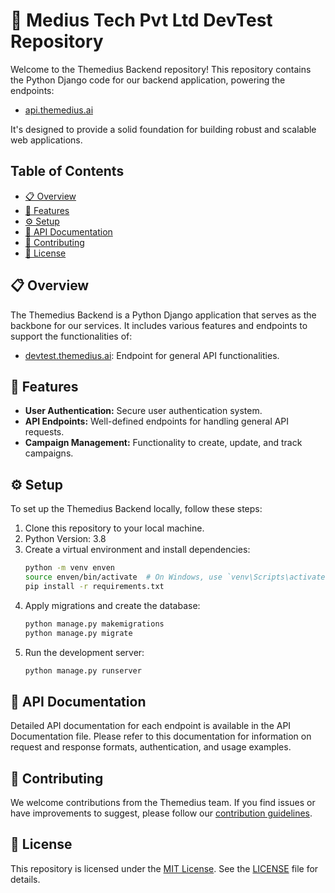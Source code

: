 # 🐍 Medius Tech Pvt Ltd DevTest Repository

Welcome to the Themedius Backend repository! This repository contains the Python Django code for our backend application, powering the endpoints:

- [api.themedius.ai](https://devtest.themedius.ai)


It's designed to provide a solid foundation for building robust and scalable web applications.

## Table of Contents
- [📋 Overview](#overview)
- [🚀 Features](#features)
- [⚙️ Setup](#setup)
- [📝 API Documentation](#api-documentation)
- [🤝 Contributing](#contributing)
- [📄 License](#license)

## 📋 Overview

The Themedius Backend is a Python Django application that serves as the backbone for our services. It includes various features and endpoints to support the functionalities of:

- [devtest.themedius.ai](https://devtest.themedius.ai): Endpoint for general API functionalities.


## 🚀 Features

- **User Authentication:** Secure user authentication system.
- **API Endpoints:** Well-defined endpoints for handling general API requests.
- **Campaign Management:** Functionality to create, update, and track campaigns.

## ⚙️ Setup

To set up the Themedius Backend locally, follow these steps:

1. Clone this repository to your local machine.
2. Python Version: 3.8
3. Create a virtual environment and install dependencies:
   ```bash
   python -m venv enven
   source enven/bin/activate  # On Windows, use `venv\Scripts\activate`
   pip install -r requirements.txt

4. Apply migrations and create the database:
   ```bash
   python manage.py makemigrations
   python manage.py migrate

5. Run the development server:
   ```bash
   python manage.py runserver

## 📝 API Documentation

Detailed API documentation for each endpoint is available in the API Documentation file. Please refer to this documentation for information on request and response formats, authentication, and usage examples.

## 🤝 Contributing

We welcome contributions from the Themedius team. If you find issues or have improvements to suggest, please follow our [contribution guidelines](CONTRIBUTING.md).

## 📄 License

This repository is licensed under the [MIT License](LICENSE). See the [LICENSE](LICENSE) file for details.

